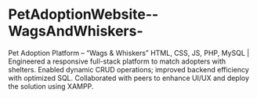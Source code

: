 # PetAdoptionWebsite--WagsAndWhiskers-
Pet Adoption Platform – “Wags &amp; Whiskers” HTML, CSS, JS, PHP, MySQL |  Engineered a responsive full-stack platform to match adopters with shelters.  Enabled dynamic CRUD operations; improved backend efficiency with optimized SQL.  Collaborated with peers to enhance UI/UX and deploy the solution using XAMPP.
